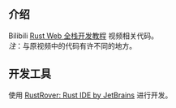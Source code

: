 ## 介绍
Bilibili [Rust Web 全栈开发教程](https://www.bilibili.com/video/BV1RP4y1G7KF) 视频相关代码。    
*注*：与原视频中的代码有许不同的地方。

## 开发工具
使用 [RustRover: Rust IDE by JetBrains](https://www.jetbrains.com/rust/) 进行开发。
